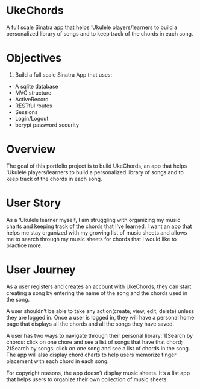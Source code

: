 # UkeChords
A full scale Sinatra app that helps ‘Ukulele players/learners to build a personalized library of songs and to keep track of the chords in each song. 

# Objectives 
1. Build a full scale Sinatra App that uses:
- A sqlite database
- MVC structure
- ActiveRecord
- RESTful routes
- Sessions
- Login/Logout
- bcrypt password security

# Overview
The goal of this portfolio project is to build UkeChords, an app that helps ‘Ukulele players/learners to build a personalized library of songs and to keep track of the chords in each song. 

# User Story
As a ‘Ukulele learner myself, I am struggling with organizing my music charts and keeping track of the chords that I’ve learned. I want an app that helps me stay organized with my growing list of music sheets and allows me to search through my music sheets for chords that I would like to practice more. 

# User Journey
As a user registers and creates an account with UkeChords, they can start creating a song by entering the name of the song and the chords used in the song. 

A user shouldn’t be able to take any action(create, view, edit, delete) unless they are logged in. Once a user is logged in, they will have a personal home page that displays all the chords and all the songs they have saved. 

A user has two ways to navigate through their personal library: 1)Search by chords: click on one chore and see a list of songs that have that chord; 2)Search by songs: click on one song and see a list of chords in the song. The app will also display chord charts to help users memorize finger placement with each chord in each song. 

For copyright reasons, the app doesn’t display music sheets. It’s a list app that helps users to organize their own collection of music sheets. 
